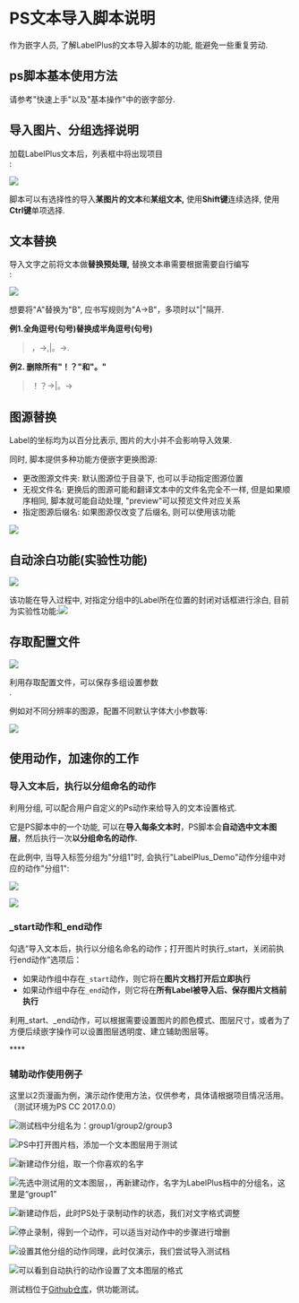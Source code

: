 # PS文本导入脚本说明

作为嵌字人员, 了解LabelPlus的文本导入脚本的功能, 能避免一些重复劳动.

## ps脚本基本使用方法

请参考"快速上手"以及"基本操作"中的嵌字部分.

## 导入图片、分组选择说明

加载LabelPlus文本后，列表框中将出现项目  
:

![](.gitbook/assets/ps_script_1.jpg)

脚本可以有选择性的导入**某图片的文本**和**某组文本,** 使用**Shift键**连续选择, 使用**Ctrl键**单项选择.

## 文本替换

导入文字之前将文本做**替换预处理,** 替换文本串需要根据需要自行编写  
:

![](.gitbook/assets/ps_script_2.jpg)

想要将"A"替换为"B", 应书写规则为"A-&gt;B"，多项时以"\|"隔开.

**例1.全角逗号\(句号\)替换成半角逗号\(句号\)**

> ，-&gt;,\|。-&gt;.

**例2. 删除所有"！？"和"。"**

> ！？-&gt;\|。-&gt;

## 图源替换

Label的坐标均为以百分比表示, 图片的大小并不会影响导入效果.

同时, 脚本提供多种功能方便嵌字更换图源:

* 更改图源文件夹: 默认图源位于目录下, 也可以手动指定图源位置
* 无视文件名: 更换后的图源可能和翻译文本中的文件名完全不一样, 但是如果顺序相同, 脚本就可能自动处理, "preview"可以预览文件对应关系
* 指定图源后缀名: 如果图源仅改变了后缀名, 则可以使用该功能

![](.gitbook/assets/image_replace.png)

## 自动涂白功能\(实验性功能\)

![](.gitbook/assets/script-tu-bai.png)

该功能在导入过程中, 对指定分组中的Label所在位置的封闭对话框进行涂白, 目前为实验性功能:![](.gitbook/assets/tu-bai-ce-shi.gif)

## 存取配置文件

![](.gitbook/assets/ps_script_3.jpg)

利用存取配置文件，可以保存多组设置参数  
.

例如对不同分辨率的图源，配置不同默认字体大小参数等:

![](.gitbook/assets/ps_script_4.jpg)

## 使用动作，加速你的工作

### 导入文本后，执行以分组命名的动作

利用分组, 可以配合用户自定义的Ps动作来给导入的文本设置格式.

它是PS脚本中的一个功能, 可以在**导入每条文本时**，PS脚本会**自动选中文本图层**，然后执行一次**以分组命名的动作.**

在此例中, 当导入标签分组为"分组1"时, 会执行"LabelPlus\_Demo"动作分组中对应的动作"分组1":

![](.gitbook/assets/group_action_3.jpg)

![](.gitbook/assets/group_action_2.jpg)

### \_start动作和\_end动作

勾选“导入文本后，执行以分组名命名的动作；打开图片时执行\_start，关闭前执行end动作”选项后：

* 如果动作组中存在`_start`动作，则它将在**图片文档打开后立即执行**
* 如果动作组中存在`_end`动作，则它将在**所有Label被导入后、保存图片文档前执行**

利用\_start、\_end动作，可以根据需要设置图片的颜色模式、图层尺寸，或者为了方便后续嵌字操作可以设置图层透明度、建立辅助图层等。

\*\*\*\*

### 辅助动作使用例子

这里以2页漫画为例，演示动作使用方法，仅供参考，具体请根据项目情况活用。（测试环境为PS CC 2017.0.0）



![&#x6D4B;&#x8BD5;&#x6863;&#x4E2D;&#x5206;&#x7EC4;&#x540D;&#x4E3A;&#xFF1A;group1/group2/group3](.gitbook/assets/image%20%282%29.png)



![PS&#x4E2D;&#x6253;&#x5F00;&#x56FE;&#x7247;&#x6863;&#xFF0C;&#x6DFB;&#x52A0;&#x4E00;&#x4E2A;&#x6587;&#x672C;&#x56FE;&#x5C42;&#x7528;&#x4E8E;&#x6D4B;&#x8BD5;](.gitbook/assets/image%20%281%29.png)

![&#x65B0;&#x5EFA;&#x52A8;&#x4F5C;&#x5206;&#x7EC4;&#xFF0C;&#x53D6;&#x4E00;&#x4E2A;&#x4F60;&#x559C;&#x6B22;&#x7684;&#x540D;&#x5B57;](.gitbook/assets/image%20%288%29.png)

![&#x5148;&#x9009;&#x4E2D;&#x6D4B;&#x8BD5;&#x7528;&#x7684;&#x6587;&#x672C;&#x56FE;&#x5C42;&#xFF0C;&#xFF0C;&#x518D;&#x65B0;&#x5EFA;&#x52A8;&#x4F5C;&#xFF0C;&#x540D;&#x5B57;&#x4E3A;LabelPlus&#x6863;&#x4E2D;&#x7684;&#x5206;&#x7EC4;&#x540D;&#xFF0C;&#x8FD9;&#x91CC;&#x662F;&#x201C;group1&#x201D;](.gitbook/assets/image%20%285%29.png)

![&#x65B0;&#x5EFA;&#x52A8;&#x4F5C;&#x540E;&#xFF0C;&#x6B64;&#x65F6;PS&#x5904;&#x4E8E;&#x5F55;&#x5236;&#x52A8;&#x4F5C;&#x7684;&#x72B6;&#x6001;&#xFF0C;&#x6211;&#x4EEC;&#x5BF9;&#x6587;&#x5B57;&#x683C;&#x5F0F;&#x8C03;&#x6574;](.gitbook/assets/image%20%2810%29.png)

![&#x505C;&#x6B62;&#x5F55;&#x5236;&#xFF0C;&#x5F97;&#x5230;&#x4E00;&#x4E2A;&#x52A8;&#x4F5C;&#xFF0C;&#x53EF;&#x4EE5;&#x9002;&#x5F53;&#x5BF9;&#x52A8;&#x4F5C;&#x4E2D;&#x7684;&#x6B65;&#x9AA4;&#x8FDB;&#x884C;&#x589E;&#x5220;](.gitbook/assets/image%20%2811%29.png)

![&#x8BBE;&#x7F6E;&#x5176;&#x4ED6;&#x5206;&#x7EC4;&#x7684;&#x52A8;&#x4F5C;&#x540C;&#x7406;&#xFF0C;&#x6B64;&#x65F6;&#x4EC5;&#x6F14;&#x793A;&#xFF0C;&#x6211;&#x4EEC;&#x5C1D;&#x8BD5;&#x5BFC;&#x5165;&#x6D4B;&#x8BD5;&#x6863;](.gitbook/assets/image.png)

![&#x53EF;&#x4EE5;&#x770B;&#x5230;&#x81EA;&#x52A8;&#x6267;&#x884C;&#x7684;&#x52A8;&#x4F5C;&#x8BBE;&#x7F6E;&#x4E86;&#x6587;&#x672C;&#x56FE;&#x5C42;&#x7684;&#x683C;&#x5F0F;](.gitbook/assets/image%20%289%29.png)

测试档位于[Github仓库](https://github.com/LabelPlus/labelplus_test_files/tree/master/action_test_files)，供功能测试。

